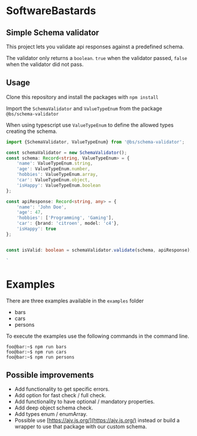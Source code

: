 # SoftwareBastards

## Simple Schema validator

This project lets you validate api responses against a predefined schema.

The validator only returns a `boolean`. `true` when the validator passed, `false` when the validator did not pass.

## Usage

Clone this repository and install the packages with `npm install`

Import the `SchemaValidator` and `ValueTypeEnum` from the package `@bs/schema-validator`

When using typescript use `ValueTypeEnum` to define the allowed types creating the schema.

```ts
import {SchemaValidator, ValueTypeEnum} from '@bs/schema-validator';

const schemaValidator = new SchemaValidator();
const schema: Record<string, ValueTypeEnum> = {
    'name': ValueTypeEnum.string,
    'age': ValueTypeEnum.number,
    'hobbies': ValueTypeEnum.array,
    'car': ValueTypeEnum.object,
    'isHappy': ValueTypeEnum.boolean
};

const apiResponse: Record<string, any> = {
    'name': 'John Doe',
    'age': 47,
    'hobbies': ['Programming', 'Gaming'],
    'car': {brand: 'citroen', model: 'c4'},
    'isHappy': true
};


const isValid: boolean = schemaValidator.validate(schema, apiResponse); // true

`
```

# Examples

There are three examples available in the `examples` folder

- bars
- cars
- persons

To execute the examples use the following commands in the command line.

```console
foo@bar:~$ npm run bars
foo@bar:~$ npm run cars
foo@bar:~$ npm run persons
```

## Possible improvements

- Add functionality to get specific errors.
- Add option for fast check / full check.
- Add functionality to have optional / mandatory properties.
- Add deep object schema check.
- Add types enum / enumArray.
- Possible use [https://ajv.js.org/](https://ajv.js.org/) instead or build a wrapper to use that package with our custom schema.
